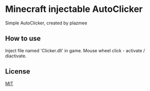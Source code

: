 # Minecraft injectable AutoClicker

Simple AutoClicker, created by plazmee

## How to use

Inject file named 'Clicker.dll' in game. Mouse wheel click - activate / diactivate.

## License

[MIT](https://choosealicense.com/licenses/mit/)
